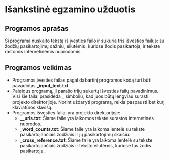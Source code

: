 # **Išankstinė egzamino užduotis**

## **Programos aprašas**

  Ši programa nuskaito tekstą iš įvesties failo ir sukuria tris išvesties failus: su žodžių pasikartojimų dažniu, eilutėmis, kuriose žodis pasikartoja, ir tekste rastomis internetinėmis nuorodomis.

## **Programos veikimas**

  * Programos įvesties failas pagal dabartinį programos kodą turi būti pavadintas **_input_text.txt**.
  * Paleidus programą, ji parašo trijų sukurtų išvesties failų pavadinimus. Visi šie failai prasideda _ simboliu, kad juos būtų lengviau surasti projekto direktorijoje. Norint uždaryti programą, reikia paspausti bet kurį klaviatūros klavišą.
  * Programos išvesties failai yra projekto direktorijoje:
    * **__urls.txt**:
      Šiame faile yra laikomos tekste surastos internetinės nuorodos.
    * **_word_counts.txt**:
      Šiame faile yra laikoma lentelė su tekste pasikartojančiais žodžiais ir jų pasikartojimų skaičiu.
    * **_cross_reference.txt**:
      Šiame faile yra laikoma lentelė su tekste pasikartojančiais žodžiais ir teksto eilutėmis, kuriose tas žodis pasikartoja.
